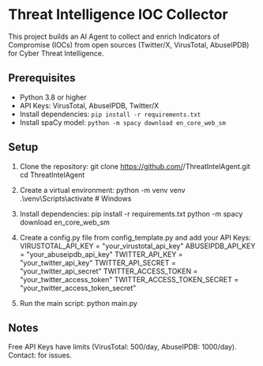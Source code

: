 # Threat Intelligence IOC Collector

This project builds an AI Agent to collect and enrich Indicators of Compromise (IOCs) from open sources (Twitter/X, VirusTotal, AbuseIPDB) for Cyber Threat Intelligence.

## Prerequisites
- Python 3.8 or higher
- API Keys: VirusTotal, AbuseIPDB, Twitter/X
- Install dependencies: `pip install -r requirements.txt`
- Install spaCy model: `python -m spacy download en_core_web_sm`

## Setup
1. Clone the repository:
   git clone https://github.com/<your-username>/ThreatIntelAgent.git
   cd ThreatIntelAgent

2. Create a virtual environment:
python -m venv venv
.\venv\Scripts\activate  # Windows

3. Install dependencies:
pip install -r requirements.txt
python -m spacy download en_core_web_sm

4. Create a config.py file from config_template.py and add your API Keys:
VIRUSTOTAL_API_KEY = "your_virustotal_api_key"
ABUSEIPDB_API_KEY = "your_abuseipdb_api_key"
TWITTER_API_KEY = "your_twitter_api_key"
TWITTER_API_SECRET = "your_twitter_api_secret"
TWITTER_ACCESS_TOKEN = "your_twitter_access_token"
TWITTER_ACCESS_TOKEN_SECRET = "your_twitter_access_token_secret"

5. Run the main script:
python main.py

## Notes
Free API Keys have limits (VirusTotal: 500/day, AbuseIPDB: 1000/day).
Contact: <your-email> for issues.</your-email>